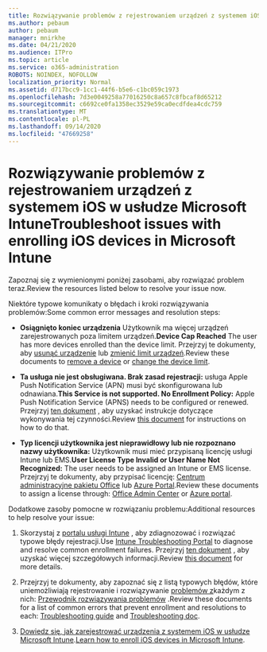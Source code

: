 ```yaml
---
title: Rozwiązywanie problemów z rejestrowaniem urządzeń z systemem iOS w usłudze Microsoft Intune
ms.author: pebaum
author: pebaum
manager: mnirkhe
ms.date: 04/21/2020
ms.audience: ITPro
ms.topic: article
ms.service: o365-administration
ROBOTS: NOINDEX, NOFOLLOW
localization_priority: Normal
ms.assetid: d717bcc9-1cc1-44f6-b5e6-c1bc059c1973
ms.openlocfilehash: 7d3e0049258a77016250c8a657c8fbcaf8d65212
ms.sourcegitcommit: c6692ce0fa1358ec3529e59ca0ecdfdea4cdc759
ms.translationtype: MT
ms.contentlocale: pl-PL
ms.lasthandoff: 09/14/2020
ms.locfileid: "47669258"
---
```

# <a name="troubleshoot-issues-with-enrolling-ios-devices-in-microsoft-intune"></a><span data-ttu-id="97724-102">Rozwiązywanie problemów z rejestrowaniem urządzeń z systemem iOS w usłudze Microsoft Intune</span><span class="sxs-lookup"><span data-stu-id="97724-102">Troubleshoot issues with enrolling iOS devices in Microsoft Intune</span></span>

<span data-ttu-id="97724-103">Zapoznaj się z wymienionymi poniżej zasobami, aby rozwiązać problem teraz.</span><span class="sxs-lookup"><span data-stu-id="97724-103">Review the resources listed below to resolve your issue now.</span></span> 
  
<span data-ttu-id="97724-104">Niektóre typowe komunikaty o błędach i kroki rozwiązywania problemów:</span><span class="sxs-lookup"><span data-stu-id="97724-104">Some common error messages and resolution steps:</span></span>
  
- <span data-ttu-id="97724-105">**Osiągnięto koniec urządzenia** Użytkownik ma więcej urządzeń zarejestrowanych poza limitem urządzeń.</span><span class="sxs-lookup"><span data-stu-id="97724-105">**Device Cap Reached** The user has more devices enrolled than the device limit.</span></span> <span data-ttu-id="97724-106">Przejrzyj te dokumenty, aby [usunąć urządzenie](https://docs.microsoft.com/intune/devices-wipe) lub [zmienić limit urządzeń](https://docs.microsoft.com/intune/enrollment-restrictions-set#set-device-limit-restrictions).</span><span class="sxs-lookup"><span data-stu-id="97724-106">Review these documents to [remove a device](https://docs.microsoft.com/intune/devices-wipe) or [change the device limit](https://docs.microsoft.com/intune/enrollment-restrictions-set#set-device-limit-restrictions).</span></span>
    
- <span data-ttu-id="97724-107">**Ta usługa nie jest obsługiwana. Brak zasad rejestracji:** usługa Apple Push Notification Service (APN) musi być skonfigurowana lub odnawiana.</span><span class="sxs-lookup"><span data-stu-id="97724-107">**This Service is not supported. No Enrollment Policy:** Apple Push Notification Service (APNS) needs to be configured or renewed.</span></span> <span data-ttu-id="97724-108">Przejrzyj [ten dokument](https://docs.microsoft.com/intune/apple-mdm-push-certificate-get) , aby uzyskać instrukcje dotyczące wykonywania tej czynności.</span><span class="sxs-lookup"><span data-stu-id="97724-108">Review [this document](https://docs.microsoft.com/intune/apple-mdm-push-certificate-get) for instructions on how to do that.</span></span> 
    
- <span data-ttu-id="97724-109">**Typ licencji użytkownika jest nieprawidłowy lub nie rozpoznano nazwy użytkownika:** Użytkownik musi mieć przypisaną licencję usługi Intune lub EMS.</span><span class="sxs-lookup"><span data-stu-id="97724-109">**User License Type Invalid or User Name Not Recognized:** The user needs to be assigned an Intune or EMS license.</span></span> <span data-ttu-id="97724-110">Przejrzyj te dokumenty, aby przypisać licencję: [Centrum administracyjne pakietu Office](https://docs.microsoft.com/intune/licenses-assign) lub [Azure Portal](https://docs.microsoft.com/azure/active-directory/license-users-groups).</span><span class="sxs-lookup"><span data-stu-id="97724-110">Review these documents to assign a license through: [Office Admin Center](https://docs.microsoft.com/intune/licenses-assign) or [Azure portal](https://docs.microsoft.com/azure/active-directory/license-users-groups).</span></span>
    
<span data-ttu-id="97724-111">Dodatkowe zasoby pomocne w rozwiązaniu problemu:</span><span class="sxs-lookup"><span data-stu-id="97724-111">Additional resources to help resolve your issue:</span></span>
  
1. <span data-ttu-id="97724-112">Skorzystaj z [portalu usługi Intune](https://devicemanagement.microsoft.com/#blade/Microsoft_Intune_DeviceSettings/TroubleshootBlade) , aby zdiagnozować i rozwiązać typowe błędy rejestracji.</span><span class="sxs-lookup"><span data-stu-id="97724-112">Use [Intune Troubleshooting Portal](https://devicemanagement.microsoft.com/#blade/Microsoft_Intune_DeviceSettings/TroubleshootBlade) to diagnose and resolve common enrollment failures.</span></span> <span data-ttu-id="97724-113">Przejrzyj [ten dokument](https://docs.microsoft.com/intune/help-desk-operators) , aby uzyskać więcej szczegółowych informacji.</span><span class="sxs-lookup"><span data-stu-id="97724-113">Review [this document](https://docs.microsoft.com/intune/help-desk-operators) for more details.</span></span> 
    
2. <span data-ttu-id="97724-114">Przejrzyj te dokumenty, aby zapoznać się z listą typowych błędów, które uniemożliwiają rejestrowanie i rozwiązywanie [problemów z](https://docs.microsoft.com/intune-classic/troubleshoot/troubleshoot-device-enrollment-in-intune)każdym z nich: [Przewodnik rozwiązywania problemów](https://support.microsoft.com/help/4039809/troubleshooting-ios-device-enrollment-in-intune) .</span><span class="sxs-lookup"><span data-stu-id="97724-114">Review these documents for a list of common errors that prevent enrollment and resolutions to each: [Troubleshooting guide](https://support.microsoft.com/help/4039809/troubleshooting-ios-device-enrollment-in-intune) and [Troubleshooting doc](https://docs.microsoft.com/intune-classic/troubleshoot/troubleshoot-device-enrollment-in-intune).</span></span>
    
3. <span data-ttu-id="97724-115">[Dowiedz się, jak zarejestrować urządzenia z systemem iOS w usłudze Microsoft Intune](https://docs.microsoft.com/intune/ios-enroll).</span><span class="sxs-lookup"><span data-stu-id="97724-115">[Learn how to enroll iOS devices in Microsoft Intune](https://docs.microsoft.com/intune/ios-enroll).</span></span>
    

